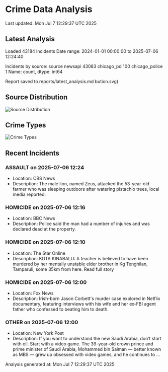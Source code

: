 # Crime Data Analysis
Last updated: Mon Jul  7 12:29:37 UTC 2025

## Latest Analysis

Loaded 43184 incidents
Date range: 2024-01-01 00:00:00 to 2025-07-06 12:24:40

Incidents by source:
source
newsapi           43083
chicago_pd          100
chicago_police        1
Name: count, dtype: int64

Report saved to reports/latest_analysis.md
bution.svg)

## Source Distribution
![Source Distribution](images/source_distribution.svg)

## Crime Types
![Crime Types](images/crime_types.svg)

## Recent Incidents

### ASSAULT on 2025-07-06 12:24
- Location: CBS News
- Description: The male lion, named Zeus, attacked the 53-year-old farmer who was sleeping outdoors after watering pistachio trees, local media reported.


### HOMICIDE on 2025-07-06 12:16
- Location: BBC News
- Description: Police said the man had a number of injuries and was declared dead at the property.


### HOMICIDE on 2025-07-06 12:10
- Location: The Star Online
- Description: KOTA KINABALU: A teacher is believed to have been murdered by her mentally unstable elder brother in Kg Tenghilan, Tamparuli, some 35km from here. Read full story


### HOMICIDE on 2025-07-06 12:00
- Location: Fox News
- Description: Irish-born Jason Corbett's murder case explored in Netflix documentary, featuring interviews with his wife and her ex-FBI agent father who confessed to beating him to death.


### OTHER on 2025-07-06 12:00
- Location: New York Post
- Description: If you want to understand the new Saudi Arabia, don’t start with oil. Start with a video game. The 39-year-old crown prince and prime minister of Saudi Arabia, Mohammed bin Salman — better known as MBS — grew up obsessed with video games, and he continues to …

Analysis generated at: Mon Jul  7 12:29:37 UTC 2025
